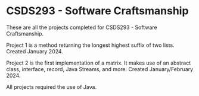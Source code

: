 # CSDS293 - Software Craftsmanship


These are all the projects completed for CSDS293 - Software Craftsmanship.

Project 1 is a method returning the longest highest suffix of two lists. Created January 2024.

Project 2 is the first implementation of a matrix. It makes use of an abstract class, interface, record, Java Streams, and more. Created January/February 2024.

All projects required the use of Java.
